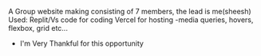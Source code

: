 A Group website making consisting of 7 members, the lead is me(sheesh)
Used: 
Replit/Vs code for coding 
Vercel for hosting
-media queries, hovers, flexbox, grid etc...

- I'm Very Thankful for this opportunity 
